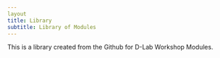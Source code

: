 ```yaml
---
layout
title: Library
subtitle: Library of Modules
---
```

<!--
Titles: make sure to use three hashtags to properly render with padding
Links: [this is the text that appears](https://www.example.com)
-->


This is a library created from the Github for D-Lab Workshop Modules.
